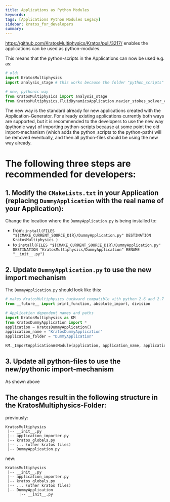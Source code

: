 ```yaml
---
title: Applications as Python Modules
keywords: 
tags: [Applications Python Modules Legacy]
sidebar: kratos_for_developers
summary: 
---
```


https://github.com/KratosMultiphysics/Kratos/pull/3217/ enables the applications can be used as python-modules.

This means that the python-scripts in the Applications can now be used e.g. as:
```python
# old:
import KratosMultiphysics
import analysis_stage # this works because the folder "python_scripts" is added to the python_path

# new, pythonic way
from KratosMultiphysics import analysis_stage
from KratosMultiphysics.FluidDynamicsApplication.navier_stokes_solver_vmsmonolithic import NavierStokesSolverMonolithic
```

The new way is the standard already for new applications created with the Application-Generator. For already existing applications currently both ways are supported, but it is recommended to the developers to use the new way (pythonic way) of importing python-scripts because at some point the old import-mechanism (which adds the python_scripts to the python-path) will be removed eventually, and then all python-files should be using the new way already.

# The following three steps are recommended for developers:
## 1. Modify the `CMakeLists.txt` in your Application (replacing `DummyApplication` with the real name of your Application):

Change the location where the `DummyApplication.py` is being installed to: 
- from: `install(FILES "${CMAKE_CURRENT_SOURCE_DIR}/DummyApplication.py" DESTINATION KratosMultiphysics )` 
- to `install(FILES "${CMAKE_CURRENT_SOURCE_DIR}/DummyApplication.py" DESTINATION "KratosMultiphysics/DummyApplication" RENAME "__init__.py")`

## 2. Update `DummyApplication.py` to use the new import mechanism

The `DummyApplication.py` should look like this:

```python
# makes KratosMultiphysics backward compatible with python 2.6 and 2.7
from __future__ import print_function, absolute_import, division

# Application dependent names and paths
import KratosMultiphysics as KM
from KratosDummyApplication import *
application = KratosDummyApplication()
application_name = "KratosDummyApplication"
application_folder = "DummyApplication"

KM._ImportApplicationAsModule(application, application_name, application_folder, __path__)
```

## 3. Update all python-files to use the new/pythonic import-mechanism
As shown above

## The changes result in the following structure in the **KratosMultiphysics**-Folder:

previously:

```
KratosMultiphysics
 |-- __init__.py
 |-- application_importer.py    
 |-- kratos_globals.py
 |-- ... (other kratos files)
 |-- DummyApplication.py
```

new:

```
KratosMultiphysics
 |-- __init__.py
 |-- application_importer.py    
 |-- kratos_globals.py
 |-- ... (other kratos files)
 |-- DummyApplication
      |-- __init__.py
```